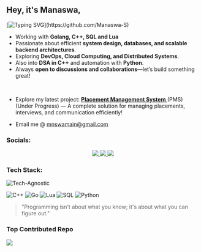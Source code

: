 <h2>
  Hey, it's Manaswa,
</h2>

[![Typing SVG](https://readme-typing-svg.herokuapp.com?font=Fira+Code&size=18&duration=3000&pause=150&color=F75C7E&center=true&vCenter=true&multiline=true&width=600&height=60&lines=Simplicity+does+not+precede+complexity,+but+follows+it.)](https://github.com/Manaswa-S)


<!-- [![Typing SVG](https://readme-typing-svg.herokuapp.com?font=Fira+Code&size=18&duration=3000&pause=1500&color=F75C7E&center=true&vCenter=true&multiline=true&width=500&height=50&lines=Simplicity+is+the+soul+of+efficiency.)](https://github.com/Manaswa-S)
-->


- Working with **Golang,  C++,  SQL  and  Lua**
- Passionate about efficient **system design, databases, and scalable backend architectures**.
- Exploring **DevOps, Cloud Computing, and Distributed Systems**.
- Also into **DSA in C++** and automation with **Python**.
- Always **open to discussions and collaborations**—let’s build something great!
  
<br>

- Explore my latest project:
  <a href="https://github.com/Manaswa-S/Placement-Management-Software.git"> **Placement Management System** </a>
  (PMS) (Under Progress) — A complete solution for managing placements, interviews, and communication efficiently!

- Email me @ mnswamain@gmail.com

<h3 align="left">Socials:</h3>
<p align="center">
  <a href="https://www.linkedin.com/in/manaswa-sangamnere" target="_blank" rel="noopener noreferrer">
      <img src="https://skillicons.dev/icons?i=linkedin&perline=1" />
  </a>
  <a href="https://github.com/Manaswa-S" target="_blank" rel="noopener noreferrer">
    <img src="https://skillicons.dev/icons?i=github&perline=1" />
  </a>
  <a href="mailto:mnswamain@gmail.com" target="_blank" rel="noopener noreferrer">
    <img src="https://skillicons.dev/icons?i=gmail&perline=1" />
  </a>
</p>


<h3>
  Tech Stack:
</h3>

![Tech-Agnostic](https://img.shields.io/badge/Tech%20Agnostic-Yes-blue)

![C++](https://img.shields.io/badge/c++-%2300599C.svg?style=for-the-badge&logo=c%2B%2B&logoColor=white) 
![Go](https://img.shields.io/badge/go-%2300ADD8.svg?style=for-the-badge&logo=go&logoColor=white) 
![Lua](https://img.shields.io/badge/lua-%232C2D72.svg?style=for-the-badge&logo=lua&logoColor=white) 
![SQL](https://img.shields.io/badge/SQL-%234479A1.svg?style=for-the-badge&logo=mysql&logoColor=white)
![Python](https://img.shields.io/badge/python-3670A0?style=for-the-badge&logo=python&logoColor=ffdd54)
<br>

> "Programming isn't about what you know; it's about what you can figure out."

<h3>
  Top Contributed Repo
</h3>

![](https://github-contributor-stats.vercel.app/api?username=mnspict&limit=5&theme=dark&combine_all_yearly_contributions=true)

